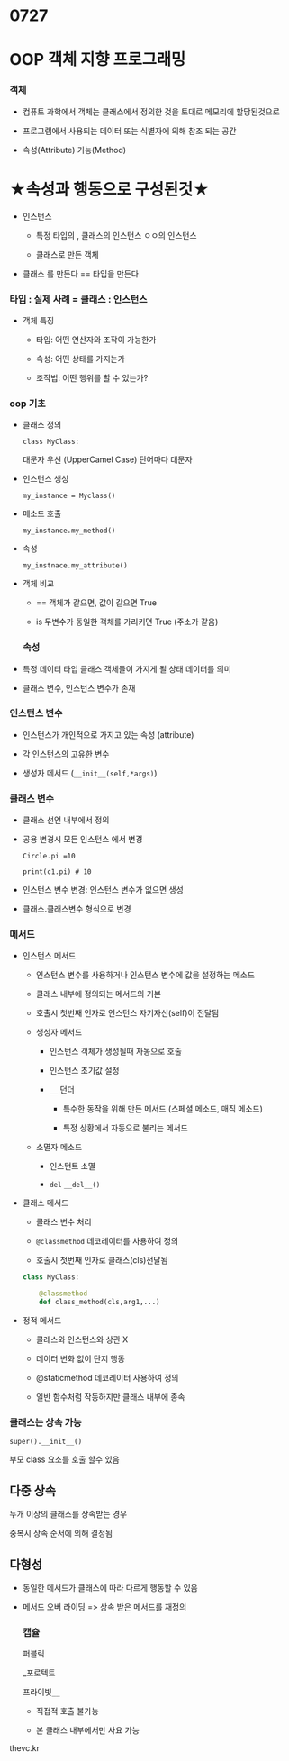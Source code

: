# 0727

# OOP 객체 지향 프로그래밍

### 객체

- 컴퓨토 과학에서 객체는 클래스에서 정의한 것을 토대로 메모리에 할당된것으로

- 프로그램에서 사용되는 데이터 또는 식별자에 의해 참조 되는 공간

- 속성(Attribute) 기능(Method)

# ★속성과 행동으로 구성된것★

- 인스턴스 
  
  - 특정 타입의 , 클래스의 인스턴스   ㅇㅇ의 인스턴스
  
  - 클래스로 만든 객체

- 클래스 를 만든다 == 타입을 만든다

### 타입 : 실제 사례 = 클래스 : 인스턴스

- 객체 특징
  
  - 타입: 어떤 연산자와 조작이 가능한가
  
  - 속성: 어떤 상태를 가지는가
  
  - 조작법: 어떤 행위를 할 수 있는가?

### oop 기초

- 클래스 정의
  
  `class MyClass:`
  
  대문자 우선 (UpperCamel Case) 단어마다 대문자

- 인스턴스 생성
  
  `my_instance = Myclass()`

- 메소드 호출
  
  `my_instance.my_method()`

- 속성
  
  `my_instnace.my_attribute()`

- 객체 비교
  
  - ==  객체가 같으면, 값이 같으면 True
  
  - is   두변수가 동일한 객체를 가리키면 True (주소가 같음)
  
  ### 속성

- 특정 데이터 타입 클래스 객체들이 가지게 될 상태 데이터를 의미

- 클래스 변수, 인스턴스 변수가 존재

### 인스턴스 변수

- 인스턴스가 개인적으로 가지고 있는 속성 (attribute)

- 각 인스턴스의 고유한 변수

- 생성자 메서드 (`__init__(self,*args)`)

### 클래스 변수

- 클래스 선언 내부에서 정의

- 공용 변경시 모든 인스턴스 에서 변경
  
  `Circle.pi =10`
  
  `print(c1.pi) # 10`

- 인스턴스 변수 변경: 인스턴스 변수가 없으면 생성

- 클래스.클래스변수 형식으로 변경

### 메서드

- 인스턴스 메서드
  
  - 인스턴스 변수를 사용하거나 인스턴스 변수에 값을 설정하는 메소드
  
  - 클래스 내부에 정의되는 메서드의 기본
  
  - 호출시 첫번째 인자로 인스턴스 자기자신(self)이 전달됨
  
  - 생성자 메서드
    
    - 인스턴스 객체가 생성될때 자동으로 호출
    
    - 인스턴스 초기값 설정
    
    - `__` 던더
      
      - 특수한 동작을 위해 만든 메서드 (스페셜 메소드, 매직 메소드)
      
      - 특정 상황에서 자동으로 불리는 메서드
  
  - 소멸자 메소드
    
    - 인스턴트 소멸
    
    - `del` `__del__()`

- 클래스 메서드
  
  - 클래스 변수 처리 
  
  - `@classmethod` 데코레이터를 사용하여 정의
  
  - 호출시 첫번째 인자로 클래스(cls)전달됨
  
  ```python
  class MyClass:
  
      @classmethod
      def class_method(cls,arg1,...)
  ```

- 정적 메서드
  
  - 클레스와 인스턴스와 상관 X
  
  - 데이터 변화 없이 단지 행동
  
  - @staticmethod 데코레이터 사용하여 정의
  
  - 일반 함수처럼 작동하지만 클래스 내부에 종속

### 클래스는 상속 가능

`super().__init__()`

부모 class 요소를 호출 할수 있음

## 다중 상속

두개 이상의 클래스를 상속받는 경우

중복시 상속 순서에 의해 결정됨

## 다형성

- 동일한 메서드가 클래스에 따라 다르게 행동할 수 있음

- 메서드 오버 라이딩   => 상속 받은 메서드를 재정의
  
  ### 캡슐
  
  퍼블릭
  
  _포로텍트 
  
  프라이빗`__`
  
  - 직접적 호출 불가능
  
  - 본 클래스 내부에서만 사요 가능

thevc.kr
